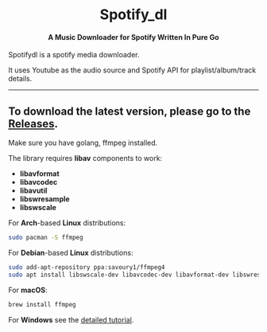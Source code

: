 <h1 align="center">Spotify_dl</h1>
<h4 align="center">A Music Downloader for Spotify Written In Pure Go</h4>

Spotifydl is a spotify media downloader.

It uses Youtube as the audio source and Spotify API for playlist/album/track details.

--- 
To download the latest version, please go to the [Releases](https://github.com/mdpe-ir/spotfiy_dl/releases).
--- 

Make sure you have golang, ffmpeg installed.

The library requires **libav** components to work:

- **libavformat**
- **libavcodec**
- **libavutil**
- **libswresample**
- **libswscale**

For **Arch**-based **Linux** distributions:

```bash
sudo pacman -S ffmpeg
```

For **Debian**-based **Linux** distributions:

```bash
sudo add-apt-repository ppa:savoury1/ffmpeg4
sudo apt install libswscale-dev libavcodec-dev libavformat-dev libswresample-dev libavutil-dev
```

For **macOS**:

```bash
brew install ffmpeg
```

For **Windows** see the [detailed tutorial](https://medium.com/@maximgradan/how-to-easily-bundle-your-cgo-application-for-windows-8515d2b19f1e).

